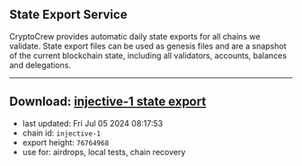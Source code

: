 ## State Export Service
CryptoCrew provides automatic daily state exports for all chains we validate. State export files can be used as genesis files and are a snapshot of the current blockchain state, including all validators, accounts, balances and delegations.

---
**Download: [injective-1 state export](https://dl-eu2.ccvalidators.com/SERVICE/injective/injective-1_export_76764968.json)**
---

- last updated: Fri Jul 05 2024 08:17:53
- chain id: `injective-1`
- export height: `76764968`
- use for: airdrops, local tests, chain recovery

